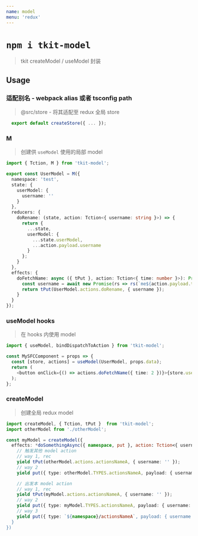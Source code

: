 ```yaml
---
name: model
menu: 'redux'
---
```


# `npm i tkit-model`

> tkit createModel / useModel 封装

## Usage

### 适配别名 - webpack alias 或者 tsconfig path

> @src/store - 将其适配至 redux 全局 store

```ts
  export default createStore({ ... });
```

### M

> 创建供 `useModel` 使用的局部 model

```ts
import { Tction, M } from 'tkit-model';

export const UserModel = M({
  namespace: 'test',
  state: {
    userModel: {
      username: ''
    }
  },
  reducers: {
    doRename: (state, action: Tction<{ username: string }>) => {
      return {
        ...state,
        userModel: {
          ...state.userModel,
          ...action.payload.username
        }
      };
    }
  },
  effects: {
    doFetchName: async ({ tPut }, action: Tction<{ time: number }>): Promise<{}> => {
      const username = await new Promise(rs => rs(`me${action.payload.time}`));
      return tPut(UserModel.actions.doRename, { username });
    }
  }
});
```

### useModel hooks

> 在 hooks 内使用 model

```ts
import { useModel, bindDispatchToAction } from 'tkit-model';

const MySFCComponent = props => {
  const [store, actions] = useModel(UserModel, props.data);
  return (
    <button onClick={() => actions.doFetchName({ time: 2 })}>{store.userModel.username}</button>
  );
};
```

### createModel

> 创建全局 redux model

```ts
import createModel, { Tction, tPut }  from 'tkit-model';
import otherModel from './otherModel';

const myModel = createModel({
  effects: *doSomethingAsync({ namespace, put }, action: Tction<{ username: string }>) {
    // 触发其他 model action
    // way 1, rec
    yield tPut(otherModel.actions.actionsNameA, { username: '' });
    // way 2
    yield put({ type: otherModel.TYPES.actionsNameA, payload: { username: '' } });

    // 出发本 model action
    // way 1, rec
    yield tPut(myModel.actions.actionsNameA, { username: '' });
    // way 2
    yield put({ type: myModel.TYPES.actionsNameA, payload: { username: '' } });
    // way 3
    yield put({ type: `${namespace}/actionsNameA`, payload: { username: '' } });
  }
})
```
